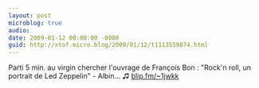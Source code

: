 ```yaml
---
layout: post
microblog: true
audio: 
date: 2009-01-12 00:00:00 -0000
guid: http://xtof.micro.blog/2009/01/12/t1113559874.html
---
```

Parti 5 min. au virgin chercher l'ouvrage de François Bon : "Rock'n roll, un portrait de Led Zeppelin" - Albin... ♫ [blip.fm/~1jwkk](http://blip.fm/~1jwkk)
